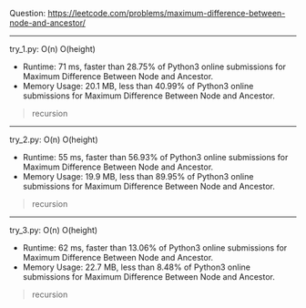 Question: https://leetcode.com/problems/maximum-difference-between-node-and-ancestor/

---

try_1.py: O(n) O(height)

* Runtime: 71 ms, faster than 28.75% of Python3 online submissions for Maximum Difference Between Node and Ancestor.
* Memory Usage: 20.1 MB, less than 40.99% of Python3 online submissions for Maximum Difference Between Node and Ancestor.

> recursion

---

try_2.py: O(n) O(height)

* Runtime: 55 ms, faster than 56.93% of Python3 online submissions for Maximum Difference Between Node and Ancestor.
* Memory Usage: 19.9 MB, less than 89.95% of Python3 online submissions for Maximum Difference Between Node and Ancestor.

> recursion

---

try_3.py: O(n) O(height)

* Runtime: 62 ms, faster than 13.06% of Python3 online submissions for Maximum Difference Between Node and Ancestor.
* Memory Usage: 22.7 MB, less than 8.48% of Python3 online submissions for Maximum Difference Between Node and Ancestor.

> recursion
